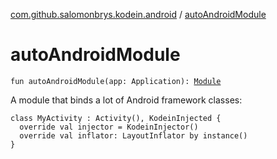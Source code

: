 [com.github.salomonbrys.kodein.android](index.md) / [autoAndroidModule](.)

# autoAndroidModule

`fun autoAndroidModule(app: Application): `[`Module`](../com.github.salomonbrys.kodein/-kodein/-module/index.md)

A module that binds a lot of Android framework classes:

```
class MyActivity : Activity(), KodeinInjected {
  override val injector = KodeinInjector()
  override val inflator: LayoutInflator by instance()
}
```

